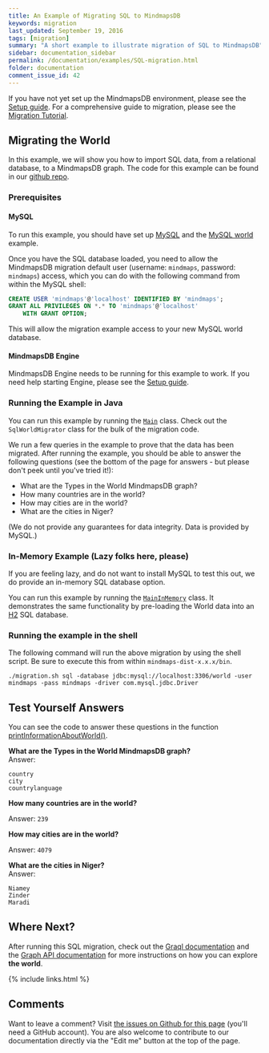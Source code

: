 ```yaml
---
title: An Example of Migrating SQL to MindmapsDB
keywords: migration
last_updated: September 19, 2016
tags: [migration]
summary: "A short example to illustrate migration of SQL to MindmapsDB"
sidebar: documentation_sidebar
permalink: /documentation/examples/SQL-migration.html
folder: documentation
comment_issue_id: 42
---
```


If you have not yet set up the MindmapsDB environment, please see the [Setup guide](../get-started/setup-guide.html). For a comprehensive guide to migration, please see the [Migration Tutorial](../migration/migration.html).

## Migrating the World

In this example, we will show you how to import SQL data, from a relational database, to a MindmapsDB graph. The code for this example can be found in our [github repo](https://github.com/mindmapsdb/sample-projects/tree/master/example-sql-migration). 

### Prerequisites

#### MySQL

To run this example, you should have set up [MySQL](http://dev.mysql.com/doc/mysql-getting-started/en/) and the [MySQL world](http://dev.mysql.com/doc/world-setup/en/world-setup-installation.html) example. 

Once you have the SQL database loaded, you need to allow the MindmapsDB migration default user (username: `mindmaps`, password: `mindmaps`) access, which you can do with the following command from within the MySQL shell:

```sql
CREATE USER 'mindmaps'@'localhost' IDENTIFIED BY 'mindmaps';
GRANT ALL PRIVILEGES ON *.* TO 'mindmaps'@'localhost'
	WITH GRANT OPTION;
```

This will allow the migration example access to your new MySQL world database. 

#### MindmapsDB Engine

MindmapsDB Engine needs to be running for this example to work. If you need help starting Engine, please see the [Setup guide](../get-started/setup-guide.html).

### Running the Example in Java

You can run this example by running the [`Main`](https://github.com/mindmapsdb/sample-projects/blob/master/example-sql-migration/src/main/java/Main.java) class. Check out the `SqlWorldMigrator` class for the bulk of the migration code.  

We run a few queries in the example to prove that the data has been migrated. After running the example, you should be able to answer the following questions (see the bottom of the page for answers - but please don't peek until you've tried it!):

+ What are the Types in the World MindmapsDB graph?
+ How many countries are in the world?
+ How may cities are in the world?
+ What are the cities in Niger?

(We do not provide any guarantees for data integrity. Data is provided by MySQL.)

### In-Memory Example (Lazy folks here, please)

If you are feeling lazy, and do not want to install MySQL to test this out, we do provide an in-memory SQL database option.

You can run this example by running the [`MainInMemory`](https://github.com/mindmapsdb/sample-projects/blob/master/example-sql-migration/src/main/java/MainInMemory.java) class. It demonstrates the same functionality by pre-loading the World data into an [H2](http://www.h2database.com/html/main.html) SQL database.

### Running the example in the shell

The following command will run the above migration by using the shell script. Be sure to execute this from within `mindmaps-dist-x.x.x/bin`. 

```
./migration.sh sql -database jdbc:mysql://localhost:3306/world -user mindmaps -pass mindmaps -driver com.mysql.jdbc.Driver
```

## Test Yourself Answers

You can see the code to answer these questions in the function [printInformationAboutWorld()](https://github.com/mindmapsdb/sample-projects/blob/master/example-sql-migration/src/main/java/SqlWorldMigrator.java).


**What are the Types in the World MindmapsDB graph?**   
Answer:
   
```
country
city 
countrylanguage
```     	

**How many countries are in the world?**   
   
Answer: `239`

**How may cities are in the world?**   
   
Answer: `4079`

**What are the cities in Niger?**   
Answer:   

```
Niamey
Zinder
Maradi
```


## Where Next?

After running this SQL migration, check out the [Graql documentation](../graql/overview.html) and the [Graph API documentation](../core-api/overview.html) for more instructions on how you can explore **the world**.


{% include links.html %}

## Comments
Want to leave a comment? Visit <a href="https://github.com/mindmapsdb/docs/issues/42" target="_blank">the issues on Github for this page</a> (you'll need a GitHub account). You are also welcome to contribute to our documentation directly via the "Edit me" button at the top of the page.

